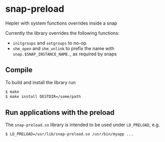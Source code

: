 # snap-preload

Hepler with system functions overrides inside a snap

Currently the library overrides the following functions:

- `initgroups` and `setgroups` to no-op
- `shm_open` and `shm_unlink` to prefix the name with
  `snap.$SNAP_INSTANCE_NAME.`, as required by snaps


## Compile

To build and install the library run

```sh
$ make
$ make install DESTDIR=/some/path
```

## Run applications with the preload

The `snap-preload.so` library is intended to be used under `LD_PRELOAD`, e.g.

```
$ LD_PRELOAD=/usr/lib/snap-preload.so /usr/bin/myapp ...
```
